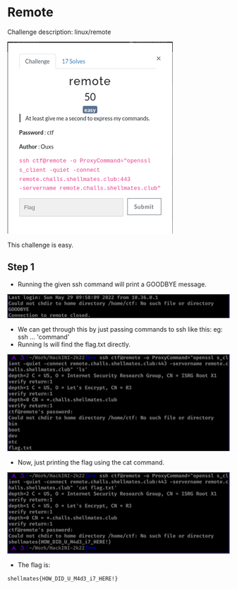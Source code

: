 # Remote

Challenge description:
linux/remote

![Remote](remote.png)

This challenge is easy.

## Step 1
- Running the given ssh command will print a GOODBYE message.

![Step 1a](step-1a.png)

- We can get through this by just passing commands to ssh like this: eg: ssh ... 'command'
- Running ls will find the flag.txt directly.

![Step 1b](step-1b.png)

- Now, just printing the flag using the cat command.

![Step 1c](step-1c.png)

- The flag is:
```
shellmates{HOW_DID_U_M4d3_i7_HERE!}
```
